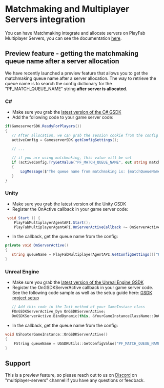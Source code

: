 # Matchmaking and Multiplayer Servers integration

You can have Matchmaking integrate and allocate servers on PlayFab Multiplayer Servers, you can see the documentation [here](https://learn.microsoft.com/en-us/gaming/playfab/features/multiplayer/matchmaking/multiplayer-servers).

## Preview feature - getting the matchmaking queue name after a server allocation

We have recently launched a preview feature that allows you to get the matchmaking queue name after a server allocation. The way to retrieve the queue name is to search the config dictionary for the "PF_MATCH_QUEUE_NAME" string **after server is allocated**.

### C#

 - Make sure you grab the [latest version of the C# GSDK](https://www.nuget.org/packages/com.playfab.csharpgsdk)
 - Add the following code to your game server code:

 ```csharp
 if(GameserverSDK.ReadyForPlayers())
{
    // After allocation, we can grab the session cookie from the config
    activeConfig = GameserverSDK.getConfigSettings();

    // ...
    
    // if you are using matchmaking, this value will be set
    if (activeConfig.TryGetValue("PF_MATCH_QUEUE_NAME", out string matchQueueName))
    {
        LogMessage($"The queue name from matchmaking is: {matchQueueName}");
    }
}
 ```

 ### Unity

 - Make sure you grab the [latest version of the Unity GSDK](https://github.com/PlayFab/gsdk/tree/main/UnityGsdk)
 - Register the OnActive callback in your game server code:

```csharp
 void Start () {
    PlayFabMultiplayerAgentAPI.Start();
    PlayFabMultiplayerAgentAPI.OnServerActiveCallback += OnServerActive;
```

 - In the callback, get the queue name from the config:

 ```csharp
 private void OnServerActive()
{
    string queueName = PlayFabMultiplayerAgentAPI.GetConfigSettings()["PF_MATCH_QUEUE_NAME"];
}
```

 ### Unreal Engine

 - Make sure you grab the [latest version of the Unreal Engine GSDK](https://github.com/PlayFab/gsdk/tree/main/UnrealPlugin)
 - Register the OnGSDKServerActive callback in your game server code. See the following code sample as well as the setup guide here:
 [GSDK project setup](https://github.com/PlayFab/gsdk/blob/main/UnrealPlugin/ThirdPersonMPGSDKSetup.md)

 ```cpp
    // Add this code in the Init method of your GameInstace class
    FOnGSDKServerActive_Dyn OnGSDKServerActive;
    OnGSDKServerActive.BindDynamic(this, &YourGameInstanceClassName::OnGSDKServerActive);
 ```

  - In the callback, get the queue name from the config:

```cpp
void UShooterGameInstance::OnGSDKServerActive()
{
	FString queueName = UGSDKUtils::GetConfigValue("PF_MATCH_QUEUE_NAME");
}
```


## Support

This is a preview feature, so please reach out to us on [Discord](https://aka.ms/msftgamedevdiscord) on "multiplayer-servers" channel if you have any questions or feedback. 